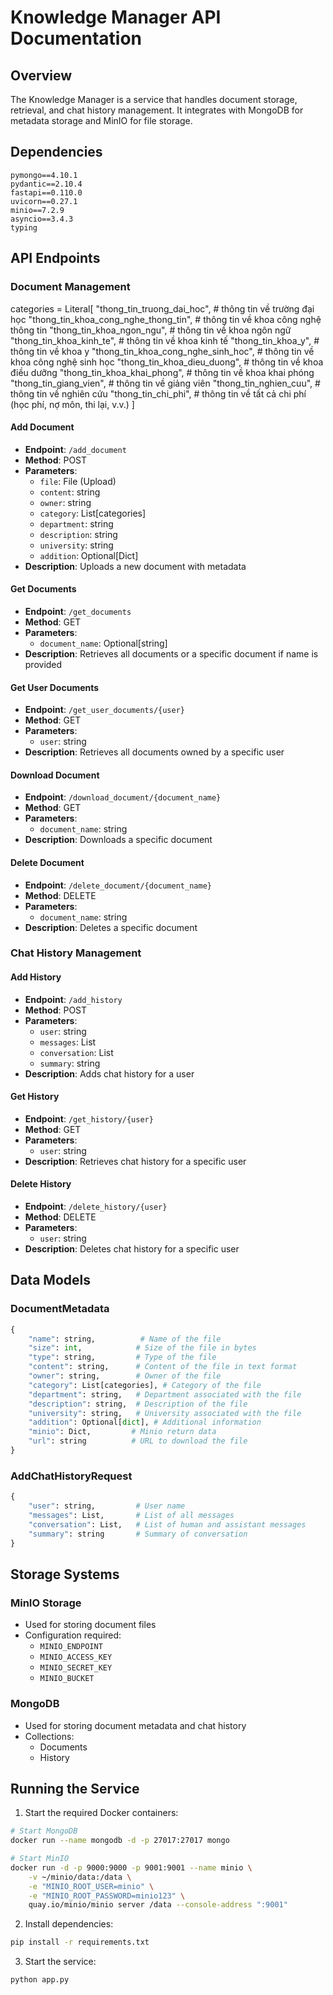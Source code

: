 # Knowledge Manager API Documentation

## Overview
The Knowledge Manager is a service that handles document storage, retrieval, and chat history management. It integrates with MongoDB for metadata storage and MinIO for file storage.

## Dependencies
```
pymongo==4.10.1
pydantic==2.10.4
fastapi==0.110.0
uvicorn==0.27.1
minio==7.2.9
asyncio==3.4.3
typing
```

## API Endpoints

### Document Management
categories = Literal[
    "thong_tin_truong_dai_hoc",   # thông tin về trường đại học
    "thong_tin_khoa_cong_nghe_thong_tin",  # thông tin về khoa công nghệ thông tin
    "thong_tin_khoa_ngon_ngu",  # thông tin về khoa ngôn ngữ
    "thong_tin_khoa_kinh_te",  # thông tin về khoa kinh tế
    "thong_tin_khoa_y",  # thông tin về khoa y
    "thong_tin_khoa_cong_nghe_sinh_hoc",  # thông tin về khoa công nghệ sinh học
    "thong_tin_khoa_dieu_duong",  # thông tin về khoa điều dưỡng
    "thong_tin_khoa_khai_phong",  # thông tin về khoa khai phóng
    "thong_tin_giang_vien",    # thông tin về giảng viên
    "thong_tin_nghien_cuu",     # thông tin về nghiên cứu
    "thong_tin_chi_phi",     # thông tin về tất cả chi phí (học phí, nợ môn, thi lại, v.v.)
] 
#### Add Document
- **Endpoint**: `/add_document`
- **Method**: POST
- **Parameters**:
  - `file`: File (Upload)
  - `content`: string
  - `owner`: string
  - `category`: List[categories]
  - `department`: string
  - `description`: string
  - `university`: string
  - `addition`: Optional[Dict]
- **Description**: Uploads a new document with metadata

#### Get Documents
- **Endpoint**: `/get_documents`
- **Method**: GET
- **Parameters**:
  - `document_name`: Optional[string]
- **Description**: Retrieves all documents or a specific document if name is provided

#### Get User Documents
- **Endpoint**: `/get_user_documents/{user}`
- **Method**: GET
- **Parameters**:
  - `user`: string
- **Description**: Retrieves all documents owned by a specific user

#### Download Document
- **Endpoint**: `/download_document/{document_name}`
- **Method**: GET
- **Parameters**:
  - `document_name`: string
- **Description**: Downloads a specific document

#### Delete Document
- **Endpoint**: `/delete_document/{document_name}`
- **Method**: DELETE
- **Parameters**:
  - `document_name`: string
- **Description**: Deletes a specific document

### Chat History Management

#### Add History
- **Endpoint**: `/add_history`
- **Method**: POST
- **Parameters**:
  - `user`: string
  - `messages`: List
  - `conversation`: List
  - `summary`: string
- **Description**: Adds chat history for a user

#### Get History
- **Endpoint**: `/get_history/{user}`
- **Method**: GET
- **Parameters**:
  - `user`: string
- **Description**: Retrieves chat history for a specific user

#### Delete History
- **Endpoint**: `/delete_history/{user}`
- **Method**: DELETE
- **Parameters**:
  - `user`: string
- **Description**: Deletes chat history for a specific user

## Data Models

### DocumentMetadata
```python
{
    "name": string,          # Name of the file
    "size": int,            # Size of the file in bytes
    "type": string,         # Type of the file
    "content": string,      # Content of the file in text format
    "owner": string,        # Owner of the file
    "category": List[categories], # Category of the file
    "department": string,   # Department associated with the file
    "description": string,  # Description of the file
    "university": string,   # University associated with the file
    "addition": Optional[dict], # Additional information
    "minio": Dict,         # Minio return data
    "url": string          # URL to download the file
}
```

### AddChatHistoryRequest
```python
{
    "user": string,         # User name
    "messages": List,       # List of all messages
    "conversation": List,   # List of human and assistant messages
    "summary": string       # Summary of conversation
}
```

## Storage Systems

### MinIO Storage
- Used for storing document files
- Configuration required:
  - `MINIO_ENDPOINT`
  - `MINIO_ACCESS_KEY`
  - `MINIO_SECRET_KEY`
  - `MINIO_BUCKET`

### MongoDB
- Used for storing document metadata and chat history
- Collections:
  - Documents
  - History

## Running the Service
1. Start the required Docker containers:
```bash
# Start MongoDB
docker run --name mongodb -d -p 27017:27017 mongo

# Start MinIO
docker run -d -p 9000:9000 -p 9001:9001 --name minio \
    -v ~/minio/data:/data \
    -e "MINIO_ROOT_USER=minio" \
    -e "MINIO_ROOT_PASSWORD=minio123" \
    quay.io/minio/minio server /data --console-address ":9001"
```

2. Install dependencies:
```bash
pip install -r requirements.txt
```

3. Start the service:
```bash
python app.py